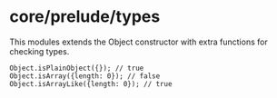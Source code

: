 # core/prelude/types

This modules extends the Object constructor with extra functions for checking types.

```
Object.isPlainObject({}); // true
Object.isArray({length: 0}); // false
Object.isArrayLike({length: 0}); // true
```
